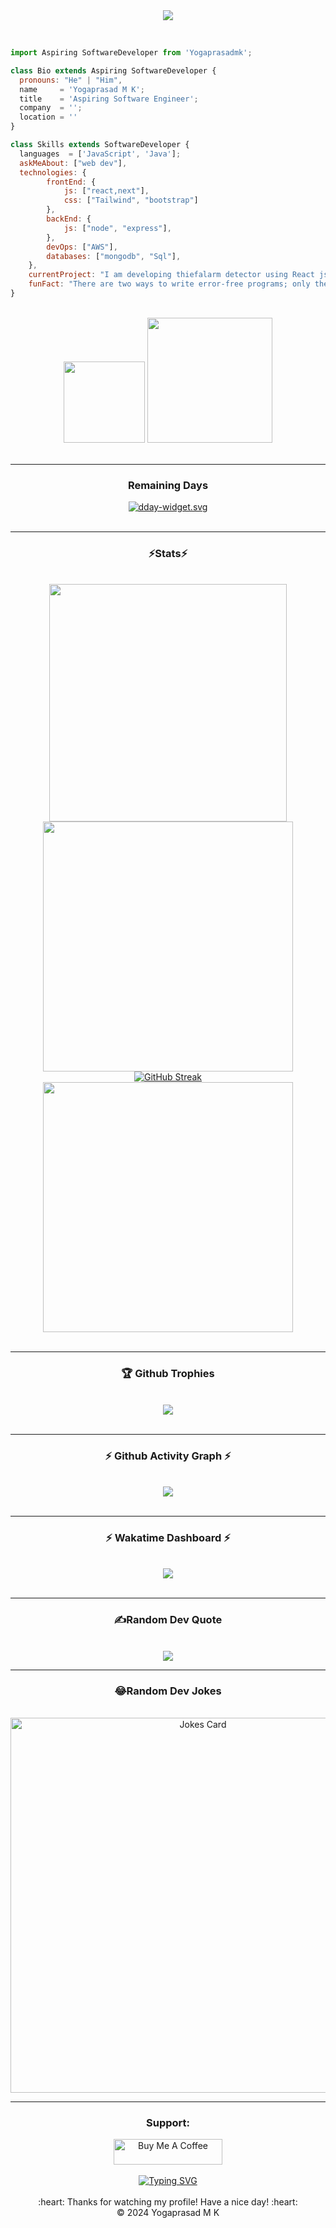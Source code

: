 <div align ="center">
<img src="https://raw.githubusercontent.com/thompsonemerson/thompsonemerson/master/cover-thompson.png"/>
</div>
<br/>

<div align="left">
  
```js

import Aspiring SoftwareDeveloper from 'Yogaprasadmk';

class Bio extends Aspiring SoftwareDeveloper {
  pronouns: "He" | "Him",
  name     = 'Yogaprasad M K';
  title    = 'Aspiring Software Engineer';
  company  = '';
  location = ''
}

class Skills extends SoftwareDeveloper {
  languages  = ['JavaScript', 'Java'];
  askMeAbout: ["web dev"],
  technologies: {
        frontEnd: {
            js: ["react,next"],
            css: ["Tailwind", "bootstrap"]
        },
        backEnd: {
            js: ["node", "express"],
        },
        devOps: ["AWS"],
        databases: ["mongodb", "Sql"],
    },
    currentProject: "I am developing thiefalarm detector using React js + tensorflow",
    funFact: "There are two ways to write error-free programs; only the third one works"
}

```
</div>
<br/>

<div align="center">
<div align="center">
<img width=130 src="https://img.shields.io/badge/LinkedIn-%230077B5.svg?logo=linkedin&logoColor=white)](https://linkedin.com/in/yogaprasadmk)"/>
<img width=200 src="https://visitcount.itsvg.in/api?id=yogaprasad08&icon=4&color=8)](https://visitcount.itsvg.in)"/>
  </div>
</div>
<br/>
<hr/>

<div align="center">
  <h3 align="center">Remaining Days</h3>
  <a href="https://dday-widget.minung.dev">
    <img src="https://dday-widget.minung.dev/widget?text=New%20Year%20%F0%9F%99%82&date=2024-12-31&startDate=2024-01-01&theme=theme2" alt="dday-widget.svg" />
  </a>
</div>
<br/>
<hr/>

<div align="center">
  <h3 align="center">⚡Stats⚡</h3>
  <br/>
  <img src="https://github-readme-stats.vercel.app/api/top-langs/?username=yogaprasadk&langs_count=8" width=380/>
  <img src="https://github-readme-stats.vercel.app/api?username=yogaprasadk&show_icons=true&theme=radical" width=400/>
  <a href="https://git.io/streak-stats"><img src="https://streak-stats.demolab.com?user=yogaprasadk&theme=vue&hide_border=true&date_format=j%20M%5B%20Y%5D&type=png&ring=00000079&card_width=400&card_height=200" alt="GitHub Streak" /></a>
  <img width=400 src="https://leetcard.jacoblin.cool/yogaprasad_mk?theme=wtf"/>
</div>
<br/>
<hr/>

<div align="center">
  <div>
    <h3 align="center"> 🏆 Github Trophies</h3>
    <br/>
 <img src="https://github-profile-trophy.vercel.app/?username=yogaprasadk&theme=merko&no-frame=true&no-bg=true&margin-w=4"/>
  </div>
</div>
<br/>
<hr/>

<div align="center">
  <div align="center">
  <h3 align="center">⚡ Github Activity Graph ⚡</h3>
  <br/>
 <img src="https://github-readme-activity-graph.vercel.app/graph?username=yogaprasadk&bg_color=18010e&color=ffffff&line=f0ebef&point=f4f401&area=true&hide_border=true)](https://github.com/ashutosh00710/github-readme-activity-graph"/>
</div>
</div>
<br/>
<hr/>

<div>
  <div align="center">
  <h3 align="center">⚡ Wakatime Dashboard ⚡</h3>
  <br/>
<a href="https://wakatime.com"><img src="https://wakatime.com/share/@018ca6b7-94da-4440-b462-39b06274f277/b826ac4e-11df-4560-a4e1-97225ddc34d8.png" /></a>
</div>
</div>
<br/>
<hr/>

<div align="center">
  <h3 align="center">✍️Random Dev Quote</h3>
  <br/>
  <img src="https://quotes-github-readme.vercel.app/api?type=horizontal&theme=dark)](https://github.com/piyushsuthar/github-readme-quotes"/>
</div>
<hr/>

<div align="center">
  <h3 align="center">😂Random Dev Jokes</h3>
  <br/>
  <img src="https://readme-jokes.vercel.app/api" alt="Jokes Card" width=600/>
</div>
<hr/>

<div align="center">
  <h3 align="center">Support:</h3>
  <a href="https://www.buymeacoffee.com/yogaprasadmk" target="_blank"><img src="https://cdn.buymeacoffee.com/buttons/default-orange.png" alt="Buy Me A Coffee" height="41" width="174"></a>
</div>
<br/>

<div align="center">
<a href="https://git.io/typing-svg"><img src="https://readme-typing-svg.demolab.com?font=Fira+Code&pause=1000&center=true&vCenter=true&random=false&width=435&lines=Thanks+For+Visiting+%E2%9C%8C;Shoot+a+message+on+Linkedin+%3A);I+am+always+down+to+collab" alt="Typing SVG" /></a>
</div>

<br/>
<div align="center">
  :heart: Thanks for watching my profile! Have a nice day! :heart: <br/>
  &copy; 2024 Yogaprasad M K
</div>





